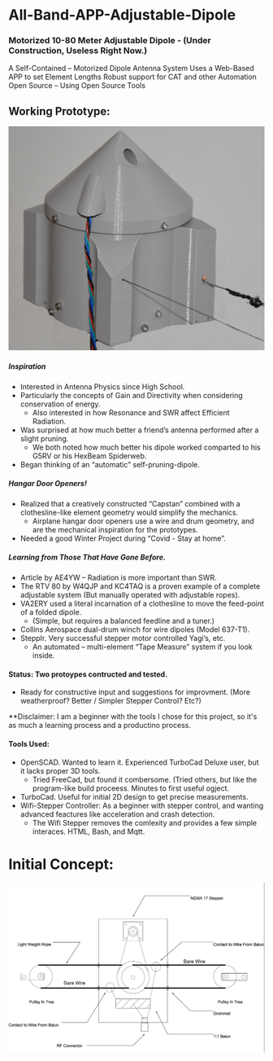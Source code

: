# All-Band-APP-Adjustable-Dipole
### Motorized 10-80 Meter Adjustable Dipole - (Under Construction, Useless Right Now.)

A Self-Contained – Motorized Dipole Antenna System
Uses a Web-Based APP to set Element Lengths
Robust support for CAT and other Automation
Open Source – Using Open Source Tools


## Working Prototype:

![All Band Adjustable Dipole](Collateral/2.%20%20Assembled%20Working%20System.png)


##### Inspiration
  - Interested in Antenna Physics since High School.
  - Particularly the concepts of Gain and Directivity when considering conservation of energy.
    - Also interested in how Resonance and SWR affect Efficient Radiation.
  - Was surprised at how much better a friend’s antenna performed after a slight pruning.
    - We both noted how much better his dipole worked comparted to his G5RV or his HexBeam Spiderweb.
  - Began thinking of an “automatic” self-pruning-dipole.
  
##### Hangar Door Openers!  
  - Realized that a creatively constructed “Capstan” combined with a clothesline-like element geometry would simplify the mechanics.
    - Airplane hangar door openers use a wire and drum geometry, and are the mechanical inspiration for the prototypes.
  - Needed a good Winter Project during “Covid - Stay at home”.

##### Learning from Those That Have Gone Before.
  - Article by AE4YW – Radiation is more important than SWR.
  - The RTV 80 by W4QJP and KC4TAQ  is a proven example of a complete adjustable system (But manually operated with adjustable ropes).
  - VA2ERY used a literal incarnation of a clothesline to move the feed-point of a folded dipole.
    - (Simple, but requires a balanced feedline and a tuner.)
  - Collins Aerospace dual-drum winch for wire dipoles (Model 637-T1).
  - SteppIr.  Very successful stepper motor controlled Yagi’s, etc.
    - An automated – multi-element “Tape Measure” system if you look inside.


#### Status:  Two protoypes contructed and tested.  
  - Ready for constructive input and suggestions for improvment.  (More weatherproof?  Better / Simpler Stepper Control?  Etc?)

**Disclaimer:  I am a beginner with the tools I chose for this project, so it's as much a learning process and a productino process.

#### Tools Used:
  - OpenSCAD.  Wanted to learn it.  Experienced TurboCad Deluxe user, but it lacks proper 3D tools.
    - Tried FreeCad, but found it combersome.  (Tried others, but like the program-like build proceess.  Minutes to first useful ogject.
  - TurboCad.  Useful for initial 2D design to get precise measurements.
  - Wifi-Stepper Controller:  As a beginner with stepper control, and wanting advanced feactures like acceleration and crash detection.
    - The Wifi Stepper removes the comlexity and provides a few simple interaces.  HTML, Bash, and Mqtt.

# Initial Concept:

![All Band Adjustable Dipole](Collateral/1.%20%20Initial%20Concept.png)



